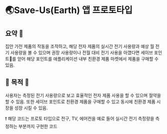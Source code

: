 :earth_asia:Save-Us(Earth) 앱 프로토타입
===



요약  :loudspeaker:
---
집안 가전 제품의 작동을 조작하고, 해당 전자 제품의 실시간 전기 사용량과 예상 월 전기 사용량을 볼 수 있으며 권장 사용량이나 전월 대비 전기 사용을 아꼈다면 세이브 포인트:seedling:를 얻어 해당 포인트를 애플리케이션 내부 친환경 제품 마켓에서 제품을 구매할 수 있음.


:deciduous_tree: 목적 :deciduous_tree:
---
사용자는 측정된 전기 사용량으로 보고 효율적인 전자 제품 사용을 할 수 있으며 절약을 할 수 있음. 또한 세이브 포인트로 친환경 제품을 구매할 수 있고 동시에 친환경 제품 시장을 성장 시킬 수 있음.

:heavy_exclamation_mark: 해당 코드는 프로토 타입으로 전구, TV, 에어컨을 예로 들어 실시간 전기 측정량을 측정하는 부분까지 구현한 코드
#
